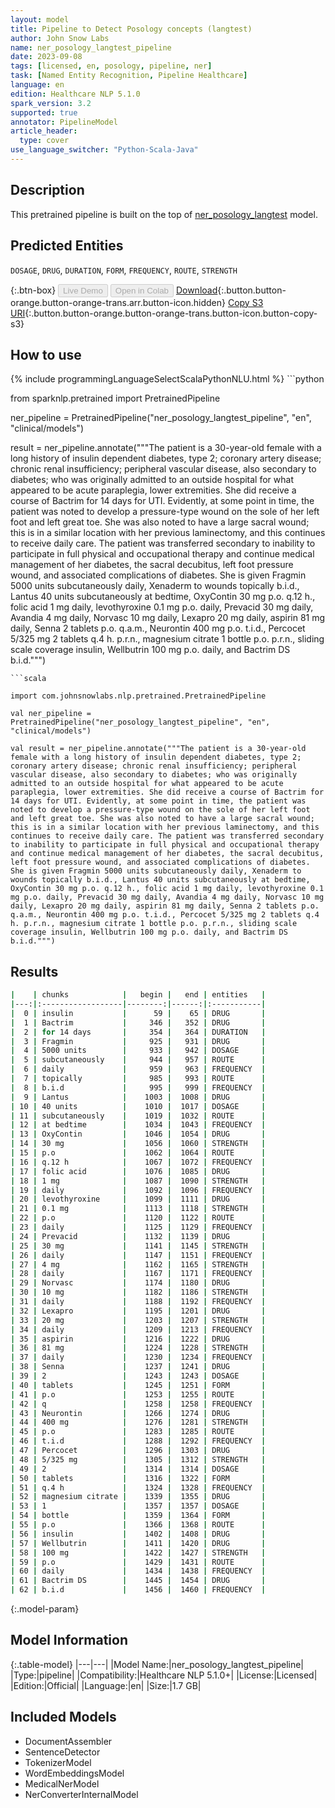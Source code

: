```yaml
---
layout: model
title: Pipeline to Detect Posology concepts (langtest)
author: John Snow Labs
name: ner_posology_langtest_pipeline
date: 2023-09-08
tags: [licensed, en, posology, pipeline, ner]
task: [Named Entity Recognition, Pipeline Healthcare]
language: en
edition: Healthcare NLP 5.1.0
spark_version: 3.2
supported: true
annotator: PipelineModel
article_header:
  type: cover
use_language_switcher: "Python-Scala-Java"
---
```


## Description

This pretrained pipeline is built on the top of [ner_posology_langtest](https://nlp.johnsnowlabs.com/2023/07/28/ner_posology_langtest_en.html) model.

## Predicted Entities

`DOSAGE`, `DRUG`, `DURATION`, `FORM`, `FREQUENCY`, `ROUTE`, `STRENGTH`


{:.btn-box}
<button class="button button-orange" disabled>Live Demo</button>
<button class="button button-orange" disabled>Open in Colab</button>
[Download](https://s3.amazonaws.com/auxdata.johnsnowlabs.com/clinical/models/ner_posology_langtest_pipeline_en_5.1.0_3.2_1694192830427.zip){:.button.button-orange.button-orange-trans.arr.button-icon.hidden}
[Copy S3 URI](s3://auxdata.johnsnowlabs.com/clinical/models/ner_posology_langtest_pipeline_en_5.1.0_3.2_1694192830427.zip){:.button.button-orange.button-orange-trans.button-icon.button-copy-s3}

## How to use



<div class="tabs-box" markdown="1">
{% include programmingLanguageSelectScalaPythonNLU.html %}
```python

from sparknlp.pretrained import PretrainedPipeline

ner_pipeline = PretrainedPipeline("ner_posology_langtest_pipeline", "en", "clinical/models")

result = ner_pipeline.annotate("""The patient is a 30-year-old female with a long history of insulin dependent diabetes, type 2; coronary artery disease; chronic renal insufficiency; peripheral vascular disease, also secondary to diabetes; who was originally admitted to an outside hospital for what appeared to be acute paraplegia, lower extremities. She did receive a course of Bactrim for 14 days for UTI. Evidently, at some point in time, the patient was noted to develop a pressure-type wound on the sole of her left foot and left great toe. She was also noted to have a large sacral wound; this is in a similar location with her previous laminectomy, and this continues to receive daily care. The patient was transferred secondary to inability to participate in full physical and occupational therapy and continue medical management of her diabetes, the sacral decubitus, left foot pressure wound, and associated complications of diabetes. She is given Fragmin 5000 units subcutaneously daily, Xenaderm to wounds topically b.i.d., Lantus 40 units subcutaneously at bedtime, OxyContin 30 mg p.o. q.12 h., folic acid 1 mg daily, levothyroxine 0.1 mg p.o. daily, Prevacid 30 mg daily, Avandia 4 mg daily, Norvasc 10 mg daily, Lexapro 20 mg daily, aspirin 81 mg daily, Senna 2 tablets p.o. q.a.m., Neurontin 400 mg p.o. t.i.d., Percocet 5/325 mg 2 tablets q.4 h. p.r.n., magnesium citrate 1 bottle p.o. p.r.n., sliding scale coverage insulin, Wellbutrin 100 mg p.o. daily, and Bactrim DS b.i.d.""")

```
```scala

import com.johnsnowlabs.nlp.pretrained.PretrainedPipeline

val ner_pipeline = PretrainedPipeline("ner_posology_langtest_pipeline", "en", "clinical/models")

val result = ner_pipeline.annotate("""The patient is a 30-year-old female with a long history of insulin dependent diabetes, type 2; coronary artery disease; chronic renal insufficiency; peripheral vascular disease, also secondary to diabetes; who was originally admitted to an outside hospital for what appeared to be acute paraplegia, lower extremities. She did receive a course of Bactrim for 14 days for UTI. Evidently, at some point in time, the patient was noted to develop a pressure-type wound on the sole of her left foot and left great toe. She was also noted to have a large sacral wound; this is in a similar location with her previous laminectomy, and this continues to receive daily care. The patient was transferred secondary to inability to participate in full physical and occupational therapy and continue medical management of her diabetes, the sacral decubitus, left foot pressure wound, and associated complications of diabetes. She is given Fragmin 5000 units subcutaneously daily, Xenaderm to wounds topically b.i.d., Lantus 40 units subcutaneously at bedtime, OxyContin 30 mg p.o. q.12 h., folic acid 1 mg daily, levothyroxine 0.1 mg p.o. daily, Prevacid 30 mg daily, Avandia 4 mg daily, Norvasc 10 mg daily, Lexapro 20 mg daily, aspirin 81 mg daily, Senna 2 tablets p.o. q.a.m., Neurontin 400 mg p.o. t.i.d., Percocet 5/325 mg 2 tablets q.4 h. p.r.n., magnesium citrate 1 bottle p.o. p.r.n., sliding scale coverage insulin, Wellbutrin 100 mg p.o. daily, and Bactrim DS b.i.d.""")

```
</div>

## Results

```bash
|    | chunks            |   begin |   end | entities   |
|---:|:------------------|--------:|------:|:-----------|
|  0 | insulin           |      59 |    65 | DRUG       |
|  1 | Bactrim           |     346 |   352 | DRUG       |
|  2 | for 14 days       |     354 |   364 | DURATION   |
|  3 | Fragmin           |     925 |   931 | DRUG       |
|  4 | 5000 units        |     933 |   942 | DOSAGE     |
|  5 | subcutaneously    |     944 |   957 | ROUTE      |
|  6 | daily             |     959 |   963 | FREQUENCY  |
|  7 | topically         |     985 |   993 | ROUTE      |
|  8 | b.i.d             |     995 |   999 | FREQUENCY  |
|  9 | Lantus            |    1003 |  1008 | DRUG       |
| 10 | 40 units          |    1010 |  1017 | DOSAGE     |
| 11 | subcutaneously    |    1019 |  1032 | ROUTE      |
| 12 | at bedtime        |    1034 |  1043 | FREQUENCY  |
| 13 | OxyContin         |    1046 |  1054 | DRUG       |
| 14 | 30 mg             |    1056 |  1060 | STRENGTH   |
| 15 | p.o               |    1062 |  1064 | ROUTE      |
| 16 | q.12 h            |    1067 |  1072 | FREQUENCY  |
| 17 | folic acid        |    1076 |  1085 | DRUG       |
| 18 | 1 mg              |    1087 |  1090 | STRENGTH   |
| 19 | daily             |    1092 |  1096 | FREQUENCY  |
| 20 | levothyroxine     |    1099 |  1111 | DRUG       |
| 21 | 0.1 mg            |    1113 |  1118 | STRENGTH   |
| 22 | p.o               |    1120 |  1122 | ROUTE      |
| 23 | daily             |    1125 |  1129 | FREQUENCY  |
| 24 | Prevacid          |    1132 |  1139 | DRUG       |
| 25 | 30 mg             |    1141 |  1145 | STRENGTH   |
| 26 | daily             |    1147 |  1151 | FREQUENCY  |
| 27 | 4 mg              |    1162 |  1165 | STRENGTH   |
| 28 | daily             |    1167 |  1171 | FREQUENCY  |
| 29 | Norvasc           |    1174 |  1180 | DRUG       |
| 30 | 10 mg             |    1182 |  1186 | STRENGTH   |
| 31 | daily             |    1188 |  1192 | FREQUENCY  |
| 32 | Lexapro           |    1195 |  1201 | DRUG       |
| 33 | 20 mg             |    1203 |  1207 | STRENGTH   |
| 34 | daily             |    1209 |  1213 | FREQUENCY  |
| 35 | aspirin           |    1216 |  1222 | DRUG       |
| 36 | 81 mg             |    1224 |  1228 | STRENGTH   |
| 37 | daily             |    1230 |  1234 | FREQUENCY  |
| 38 | Senna             |    1237 |  1241 | DRUG       |
| 39 | 2                 |    1243 |  1243 | DOSAGE     |
| 40 | tablets           |    1245 |  1251 | FORM       |
| 41 | p.o               |    1253 |  1255 | ROUTE      |
| 42 | q                 |    1258 |  1258 | FREQUENCY  |
| 43 | Neurontin         |    1266 |  1274 | DRUG       |
| 44 | 400 mg            |    1276 |  1281 | STRENGTH   |
| 45 | p.o               |    1283 |  1285 | ROUTE      |
| 46 | t.i.d             |    1288 |  1292 | FREQUENCY  |
| 47 | Percocet          |    1296 |  1303 | DRUG       |
| 48 | 5/325 mg          |    1305 |  1312 | STRENGTH   |
| 49 | 2                 |    1314 |  1314 | DOSAGE     |
| 50 | tablets           |    1316 |  1322 | FORM       |
| 51 | q.4 h             |    1324 |  1328 | FREQUENCY  |
| 52 | magnesium citrate |    1339 |  1355 | DRUG       |
| 53 | 1                 |    1357 |  1357 | DOSAGE     |
| 54 | bottle            |    1359 |  1364 | FORM       |
| 55 | p.o               |    1366 |  1368 | ROUTE      |
| 56 | insulin           |    1402 |  1408 | DRUG       |
| 57 | Wellbutrin        |    1411 |  1420 | DRUG       |
| 58 | 100 mg            |    1422 |  1427 | STRENGTH   |
| 59 | p.o               |    1429 |  1431 | ROUTE      |
| 60 | daily             |    1434 |  1438 | FREQUENCY  |
| 61 | Bactrim DS        |    1445 |  1454 | DRUG       |
| 62 | b.i.d             |    1456 |  1460 | FREQUENCY  |
```

{:.model-param}
## Model Information

{:.table-model}
|---|---|
|Model Name:|ner_posology_langtest_pipeline|
|Type:|pipeline|
|Compatibility:|Healthcare NLP 5.1.0+|
|License:|Licensed|
|Edition:|Official|
|Language:|en|
|Size:|1.7 GB|

## Included Models

- DocumentAssembler
- SentenceDetector
- TokenizerModel
- WordEmbeddingsModel
- MedicalNerModel
- NerConverterInternalModel